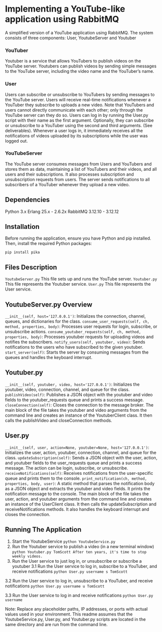 # Implementing a YouTube-like application using RabbitMQ


A simplified version of a YouTube application using RabbitMQ. The system consists of three components: User, YoutubeServer and Youtuber

### YouTuber

Youtuber is a service that allows YouTubers to publish videos on the YouTube server.
Youtubers can publish videos by sending simple messages to the YouTube server, including the video name and the YouTuber’s name.

### User
Users can subscribe or unsubscribe to YouTubers by sending messages to the YouTube server.
Users will receive real-time notifications whenever a YouTuber they subscribe to uploads a new video.
Note that YouTubers and users cannot directly communicate with each other; only through the YouTube server can they do so.
Users can log in by running the User.py script with their name as the first argument. Optionally, they can subscribe or unsubscribe to a YouTuber using the second and third arguments. (See deliverables).
Whenever a user logs in, it immediately receives all the notifications of videos uploaded by its subscriptions while the user was logged out.

### YouTubeServer
The YouTube server consumes messages from Users and YouTubers and stores them as data, maintaining a list of YouTubers and their videos, and all users and their subscriptions.
It also processes subscription and unsubscription requests from users.
The server sends notifications to all subscribers of a YouTuber whenever they upload a new video.

## Dependencies

Python 3.x
Erlang 25.x - 2.6.2x
RabbitMQ 3.12.10 - 3.12.12

## Installation

Before running the application, ensure you have Python and pip installed. Then, install the required Python packages:

`pip install pika`

## Files Description

`YoutubeServer.py` This file sets up and runs the YouTube server. 
`Youtuber.py` This file represents the Youtuber service. 
`User.py` This file represents the User service.

## YoutubeServer.py Overview

`__init__(self, host='127.0.0.1')`: Initializes the connection, channel, queues, and dictionaries for the class.
`consume_user_requests(self, ch, method, properties, body)`: Processes user requests for login, subscribe, or unsubscribe actions.
`consume_youtuber_requests(self, ch, method, properties, body)`: Processes youtuber requests for uploading videos and notifies the subscribers.
`notify_users(self, youtuber, video)`: Sends notifications to the users who have subscribed to the given youtuber.
`start_server(self)`: Starts the server by consuming messages from the queues and handles the keyboard interrupt.

## Youtuber.py

`__init__(self, youtuber, video, host='127.0.0.1')`: Initializes the youtuber, video, connection, channel, and queue for the class.
`publishVideo(self)`: Publishes a JSON object with the youtuber and video fields to the youtuber_requests queue and prints a success message.
`closeConnection(self)`: Closes the connection to the message broker.
The main block of the file takes the youtuber and video arguments from the command line and creates an instance of the YoutuberClient class. It then calls the publishVideo and closeConnection methods.

## User.py

`__init__(self, user, action=None, youtuber=None, host='127.0.0.1')`: Initializes the user, action, youtuber, connection, channel, and queue for the class.
`updateSubscription(self)`: Sends a JSON object with the user, action, and youtuber fields to the user_requests queue and prints a success message. The action can be login, subscribe, or unsubscribe.
`receiveNotifications(self)`: Receives notifications from the user-specific queue and prints them to the console.
`print_notification(ch, method, properties, body, user)`: A static method that parses the notification body as a JSON object and extracts the youtuber and video fields. It prints the notification message to the console.
The main block of the file takes the user, action, and youtuber arguments from the command line and creates an instance of the UserClient class. It then calls the updateSubscription and receiveNotifications methods. It also handles the keyboard interrupt and closes the connection.

## Running The Application

1. Start the YoutubeService
   `python YoutubeService.py`
2. Run the Youtuber service to publish a video (in a new terminal window)
    `python Youtuber.py TomScott After ten years, it's time to stop weekly videos.`
3. Run the User service to just log in, or unsubscribe or subscribe a youtuber
   3.1 Run the User service to log in, subscribe to a YouTuber, and receive notifications
       `python User.py username s TomScott`

  3.2 Run the User service to log in, unsubscribe to a YouTuber, and receive notifications
       `python User.py username u TomScott`

  3.3 Run the User service to log in and receive notifications
       `python User.py username`


Note: Replace any placeholder paths, IP addresses, or ports with actual values used in your environment. This readme assumes that the YoutubeService.py, User.py, and Youtuber.py scripts are located in the same directory and are run from the command line.
